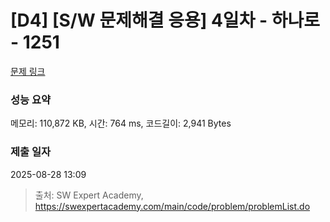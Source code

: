 # [D4] [S/W 문제해결 응용] 4일차 - 하나로 - 1251 

[문제 링크](https://swexpertacademy.com/main/code/problem/problemDetail.do?contestProbId=AV15StKqAQkCFAYD) 

### 성능 요약

메모리: 110,872 KB, 시간: 764 ms, 코드길이: 2,941 Bytes

### 제출 일자

2025-08-28 13:09



> 출처: SW Expert Academy, https://swexpertacademy.com/main/code/problem/problemList.do